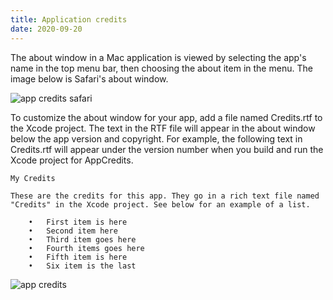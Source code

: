 ```yaml
---
title: Application credits
date: 2020-09-20
---
```


The about window in a Mac application is viewed by selecting the app's name in the top menu bar, then choosing the about item in the menu. The image below is Safari's about window.

![app credits safari](/swift-macos/images/app-credits-safari.png)

To customize the about window for your app, add a file named Credits.rtf to the Xcode project. The text in the RTF file will appear in the about window below the app version and copyright. For example, the following text in Credits.rtf will appear under the version number when you build and run the Xcode project for AppCredits.

```
My Credits

These are the credits for this app. They go in a rich text file named
"Credits" in the Xcode project. See below for an example of a list.

    •   First item is here
    •   Second item here
    •   Third item goes here
    •   Fourth items goes here
    •   Fifth item is here
    •   Six item is the last
```

![app credits](/swift-macos/images/app-credits.png)
